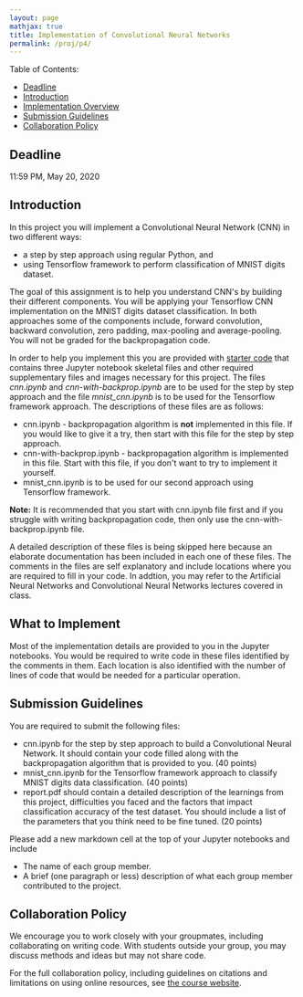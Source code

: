 ```yaml
---
layout: page
mathjax: true
title: Implementation of Convolutional Neural Networks
permalink: /proj/p4/
---
```


Table of Contents:
- [Deadline](#due)
- [Introduction](#intro)
- [Implementation Overview](#system_overview)
- [Submission Guidelines](#sub)
- [Collaboration Policy](#coll)

<a name='due'></a>
## Deadline
11:59 PM, May 20, 2020

<a name='intro'></a>
## Introduction
In this project you will implement a Convolutional Neural Network (CNN) in two different ways: 
  * a step by step approach using regular Python, and  
  * using Tensorflow framework to perform classification of MNIST digits dataset.
 
The goal of this assignment is to help you understand CNN's by building their different components. You will be applying your Tensorflow CNN implementation on the MNIST digits dataset classification. In both approaches some of the components include, forward convolution, backward convolution, zero padding, max-pooling and average-pooling. You will not be graded for the backpropagation code.

In order to help you implement this you are provided with [starter code](/cmsc426Spring2020/assets/proj4/proj4-starterFiles.zip) that contains three Jupyter notebook skeletal files and other required supplementary files and images necessary for this project. The files <i>cnn.ipynb</i> and <i>cnn-with-backprop.ipynb</i> are to be used for the step by step approach and the file <i>mnist_cnn.ipynb</i> is to be used for the Tensorflow framework approach. The descriptions of these files are as follows:

<ul>
  <li>cnn.ipynb - backpropagation algorithm is <b>not</b> implemented in this file. If you would like to give it a try, then start with this file for the step by step approach.
  </li>
  <li> cnn-with-backprop.ipynb - backpropagation algorithm is implemented in this file. Start with this file, if you don't want to try to implement it yourself.
  </li>
  <li> mnist_cnn.ipynb is to be used for our second approach using Tensorflow framework.
 </li>
</ul>


<b> Note:</b> It is recommended that you start with cnn.ipynb file first and if you struggle with writing backpropagation code, then only use the cnn-with-backprop.ipynb file.

A detailed description of these files is being skipped here because an elaborate documentation has been included in each one of these files. The comments in the files are self explanatory and include locations where you are required to fill in your code. In addtion, you may refer to the Artificial Neural Networks and Convolutional Neural Networks lectures covered in class.


<a name='system_overview'></a>
## What to Implement

Most of the implementation details are provided to you in the Jupyter notebooks. You would be required to write code in these files identified by the comments in them. Each location is also identified with the number of lines of code that would be needed for a particular operation. 


<a name='sub'></a>
## Submission Guidelines
You are required to submit the following files:
 * cnn.ipynb for the step by step approach to build a Convolutional Neural Network. It should contain your code filled along with the backpropagation algorithm that is provided to you. (40 points)
 * mnist_cnn.ipynb for the Tensorflow framework approach to classify MNIST digits data classification. (40 points)
 * report.pdf should contain a detailed description of the learnings from this project, difficulties you faced and the factors that impact classification accuracy of the test dataset. You should include a list of the parameters that you think need to be fine tuned. (20 points)
 


Please add a new markdown cell at the top of your Jupyter notebooks and include
 - The name of each group member.
 - A brief (one paragraph or less) description of what each group member contributed to the project.

<a name='coll'></a>
## Collaboration Policy
We encourage you to work closely with your groupmates, including collaborating on writing code.  With students outside your group, you may discuss methods and ideas but may not share code.

For the full collaboration policy, including guidelines on citations and limitations on using online resources, see <a href="http://www.cs.umd.edu/class/Spring2020/cmsc426-0201/">the course website</a>.
